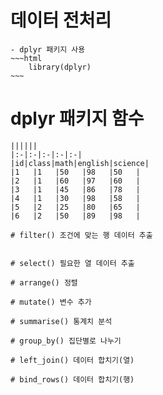 # 데이터 전처리
    - dplyr 패키지 사용
    ~~~html
        library(dplyr)
    ~~~

# dplyr 패키지 함수
    ||||||
    |:-|:-|:-|:-|:-|
    |id|class|math|english|science|
    |1   |1   |50   |98   |50   |
    |2   |1   |60   |97   |60   |
    |3   |1   |45   |86   |78   |
    |4   |1   |30   |98   |58   |
    |5   |2   |25   |80   |65   |
    |6   |2   |50   |89   |98   |

    # filter() 조건에 맞는 행 데이터 추출
       

    # select() 필요한 열 데이터 추출

    # arrange() 정렬

    # mutate() 변수 추가

    # summarise() 통계치 분석

    # group_by() 집단별로 나누기

    # left_join() 데이터 합치기(열)

    # bind_rows() 데이터 합치기(행)


